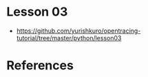 # Lesson 03

* https://github.com/yurishkuro/opentracing-tutorial/tree/master/python/lesson03

# References

